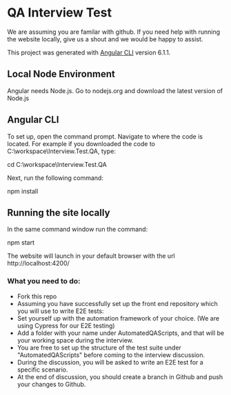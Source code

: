 # QA Interview Test

We are assuming you are familar with github. If you need help with running the website locally, give us a shout and we would be happy to assist.

This project was generated with [Angular CLI](https://github.com/angular/angular-cli) version 6.1.1.

## Local Node Environment

Angular needs Node.js. Go to nodejs.org and download the latest version of Node.js

## Angular CLI

To set up, open the command prompt. Navigate to where the code is located. For example if you downloaded the code to C:\workspace\Interview.Test.QA, type:

cd C:\workspace\Interview.Test.QA

Next, run the following command:

npm install

## Running the site locally
In the same command window run the command:

npm start

The website will launch in your default browser with the url http://localhost:4200/


### What you need to do:
* Fork this repo
* Assuming you have successfully set up the front end repository which you will use to write E2E tests:
* Set yourself up with the automation framework of your choice. (We are using Cypress for our E2E testing)
* Add a folder with your name under AutomatedQAScripts, and that will be your working space during the interview.
* You are free to set up the structure of the test suite under "AutomatedQAScripts" before coming to the interview discussion.
* During the discussion, you will be asked to write an E2E test for a specific scenario.
* At the end of discussion, you should create a branch in Github and push your changes to Github.
